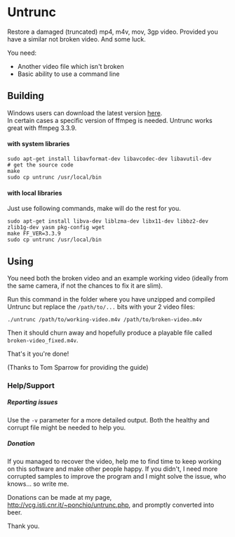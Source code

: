 Untrunc
=======

Restore a damaged (truncated) mp4, m4v, mov, 3gp video. Provided you have a similar not broken video. And some luck.

You need:

* Another video file which isn't broken
* Basic ability to use a command line


## Building

Windows users can download the latest version [here](https://github.com/anthwlock/untrunc/releases/master).\
In certain cases a specific version of ffmpeg is needed. Untrunc works great with ffmpeg 3.3.9.

#### with system libraries

	sudo apt-get install libavformat-dev libavcodec-dev libavutil-dev
	# get the source code
	make
	sudo cp untrunc /usr/local/bin

#### with local libraries

Just use following commands, make will do the rest for you.

	sudo apt-get install libva-dev liblzma-dev libx11-dev libbz2-dev zlib1g-dev yasm pkg-config wget
	make FF_VER=3.3.9
	sudo cp untrunc /usr/local/bin


## Using

You need both the broken video and an example working video (ideally from the same camera, if not the chances to fix it are slim).

Run this command in the folder where you have unzipped and compiled Untrunc but replace the `/path/to/...` bits with your 2 video files:

	./untrunc /path/to/working-video.m4v /path/to/broken-video.m4v

Then it should churn away and hopefully produce a playable file called `broken-video_fixed.m4v`.

That's it you're done!

(Thanks to Tom Sparrow for providing the guide)


### Help/Support

##### Reporting issues
Use the `-v` parameter for a more detailed output. Both the healthy and corrupt file might be needed to help you.

##### Donation
If you managed to recover the video, help me to find time to keep working on this software and make other people happy.
If you didn't, I need more corrupted samples to improve the program and I might solve the issue, who knows... so write me.

Donations can be made at my page, http://vcg.isti.cnr.it/~ponchio/untrunc.php, and promptly converted into beer.

Thank you.
